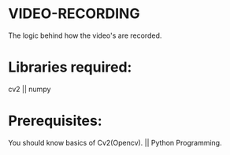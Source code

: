 # VIDEO-RECORDING
The logic behind how the video's are recorded.

# Libraries required:
cv2 ||
numpy

# Prerequisites:
You should know basics of Cv2(Opencv). ||
Python Programming.
